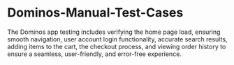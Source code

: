 # Dominos-Manual-Test-Cases
The Dominos app testing includes verifying the home page load, ensuring smooth navigation, user account login functionality, accurate search results, adding items to the cart, the checkout process, and viewing order history to ensure a seamless, user-friendly, and error-free experience.
